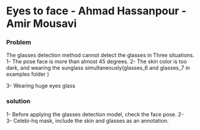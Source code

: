 # Eyes to face - Ahmad Hassanpour - Amir Mousavi



### Problem 
The glasses detection method cannot detect the glasses in Three situations.
1-	The pose face is more than almost 45 degrees. 
2-	The skin color is too dark, and wearing the sunglass simultaneously(glasses_6 and glasses_7 in examples folder ) 

3-	Wearing huge eyes glass
### solution
1-	Before applying the glasses detection model, check the face pose.
2-	
3-	Celebi-hq mask, include the skin and glasses as an annotation. 

